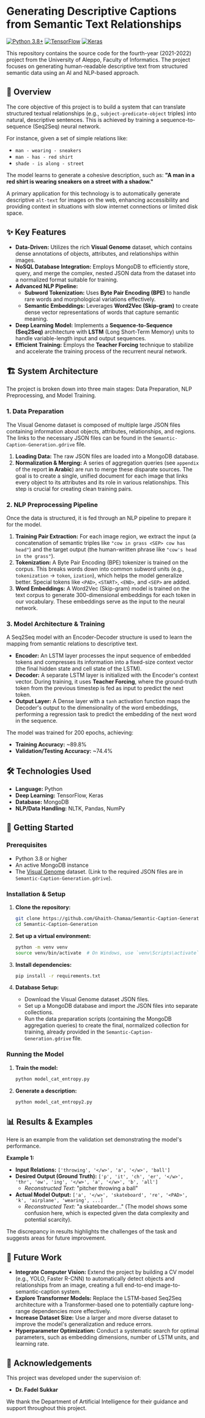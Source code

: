 # Generating Descriptive Captions from Semantic Text Relationships

[![Python 3.8+](https://img.shields.io/badge/Python-3.8+-blue.svg)](https://www.python.org/downloads/)
[![TensorFlow](https://img.shields.io/badge/TensorFlow-2.x-FF6F00?logo=tensorflow)](https://www.tensorflow.org/)
[![Keras](https://img.shields.io/badge/Keras-2.x-D00000?logo=keras)](https://keras.io/)

This repository contains the source code for the fourth-year (2021-2022) project from the University of Aleppo, Faculty of Informatics. The project focuses on generating human-readable descriptive text from structured semantic data using an AI and NLP-based approach.


## 📌 Overview

The core objective of this project is to build a system that can translate structured textual relationships (e.g., `subject-predicate-object` triples) into natural, descriptive sentences. This is achieved by training a sequence-to-sequence (Seq2Seq) neural network.

For instance, given a set of simple relations like:
*   `man - wearing - sneakers`
*   `man - has - red shirt`
*   `shade - is along - street`

The model learns to generate a cohesive description, such as: **"A man in a red shirt is wearing sneakers on a street with a shadow."**

A primary application for this technology is to automatically generate descriptive `alt-text` for images on the web, enhancing accessibility and providing context in situations with slow internet connections or limited disk space.

## ✨ Key Features

*   **Data-Driven:** Utilizes the rich **Visual Genome** dataset, which contains dense annotations of objects, attributes, and relationships within images.
*   **NoSQL Database Integration:** Employs MongoDB to efficiently store, query, and merge the complex, nested JSON data from the dataset into a normalized format suitable for training.
*   **Advanced NLP Pipeline:**
    *   **Subword Tokenization:** Uses **Byte Pair Encoding (BPE)** to handle rare words and morphological variations effectively.
    *   **Semantic Embeddings:** Leverages **Word2Vec (Skip-gram)** to create dense vector representations of words that capture semantic meaning.
*   **Deep Learning Model:** Implements a **Sequence-to-Sequence (Seq2Seq)** architecture with **LSTM** (Long Short-Term Memory) units to handle variable-length input and output sequences.
*   **Efficient Training:** Employs the **Teacher Forcing** technique to stabilize and accelerate the training process of the recurrent neural network.

## 🏗️ System Architecture

The project is broken down into three main stages: Data Preparation, NLP Preprocessing, and Model Training.

### 1. Data Preparation

The Visual Genome dataset is composed of multiple large JSON files containing information about objects, attributes, relationships, and regions. The links to the necessary JSON files can be found in the `Semantic-Caption-Generation.gdrive` file.

1.  **Loading Data:** The raw JSON files are loaded into a MongoDB database.
2.  **Normalization & Merging:** A series of aggregation queries (see `appendix` of the report **in Arabic**) are run to merge these disparate sources. The goal is to create a single, unified document for each image that links every object to its attributes and its role in various relationships. This step is crucial for creating clean training pairs.

### 2. NLP Preprocessing Pipeline

Once the data is structured, it is fed through an NLP pipeline to prepare it for the model.

1.  **Training Pair Extraction:** For each image region, we extract the input (a concatenation of semantic triples like `"cow in grass <SEP> cow has head"`) and the target output (the human-written phrase like `"cow's head in the grass"`).
2.  **Tokenization:** A Byte Pair Encoding (BPE) tokenizer is trained on the corpus. This breaks words down into common subword units (e.g., `tokenization` -> `token`, `ization`), which helps the model generalize better. Special tokens like `<PAD>`, `<START>`, `<END>`, and `<SEP>` are added.
3.  **Word Embeddings:** A Word2Vec (Skip-gram) model is trained on the text corpus to generate 300-dimensional embeddings for each token in our vocabulary. These embeddings serve as the input to the neural network.

### 3. Model Architecture & Training

A Seq2Seq model with an Encoder-Decoder structure is used to learn the mapping from semantic relations to descriptive text.



*   **Encoder:** An LSTM layer processes the input sequence of embedded tokens and compresses its information into a fixed-size context vector (the final hidden state and cell state of the LSTM).
*   **Decoder:** A separate LSTM layer is initialized with the Encoder's context vector. During training, it uses **Teacher Forcing**, where the ground-truth token from the previous timestep is fed as input to predict the next token.
*   **Output Layer:** A Dense layer with a `tanh` activation function maps the Decoder's output to the dimensionality of the word embeddings, performing a regression task to predict the embedding of the next word in the sequence.

The model was trained for 200 epochs, achieving:
*   **Training Accuracy:** ~89.8%
*   **Validation/Testing Accuracy:** ~74.4%

## 🛠️ Technologies Used

*   **Language:** Python
*   **Deep Learning:** TensorFlow, Keras
*   **Database:** MongoDB
*   **NLP/Data Handling:** NLTK, Pandas, NumPy

## 🚀 Getting Started

### Prerequisites

*   Python 3.8 or higher
*   An active MongoDB instance
*   The [Visual Genome](https://visualgenome.org/api/v0/api_home.html) dataset. (Link to the required JSON files are in `Semantic-Caption-Generation.gdrive`).

### Installation & Setup

1.  **Clone the repository:**
    ```sh
    git clone https://github.com/Ghaith-Chamaa/Semantic-Caption-Generation.git
    cd Semantic-Caption-Generation
    ```

2.  **Set up a virtual environment:**
    ```sh
    python -m venv venv
    source venv/bin/activate  # On Windows, use `venv\Scripts\activate`
    ```

3.  **Install dependencies:**
    ```sh
    pip install -r requirements.txt
    ```

4.  **Database Setup:**
    *   Download the Visual Genome dataset JSON files.
    *   Set up a MongoDB database and import the JSON files into separate collections.
    *   Run the data preparation scripts (containing the MongoDB aggregation queries) to create the final, normalized collection for training, already provided in the `Semantic-Caption-Generation.gdrive` file.

### Running the Model

1.  **Train the model:**
    ```sh
    python model_cat_entropy.py
    ```

2.  **Generate a description:**
    ```sh
    python model_cat_entropy2.py 
    ```

## 📊 Results & Examples

Here is an example from the validation set demonstrating the model's performance.

**Example 1:**

*   **Input Relations:** `['throwing', '</w>', 'a', '</w>', 'ball']`
*   **Desired Output (Ground Truth):** `['p', 'it', 'ch', 'er', '</w>', 'thr', 'ow', 'ing', '</w>', 'a', '</w>', 'b', 'all']`
    *   *Reconstructed Text:* "pitcher throwing a ball"
*   **Actual Model Output:** `['a', '</w>', 'skateboard', 're', '<PAD>', 'k', 'airplane', 'wearing', ...]`
    *   *Reconstructed Text:* "a skateboarder..." (The model shows some confusion here, which is expected given the data complexity and potential scarcity).

The discrepancy in results highlights the challenges of the task and suggests areas for future improvement.

## 🔮 Future Work

*   **Integrate Computer Vision:** Extend the project by building a CV model (e.g., YOLO, Faster R-CNN) to automatically detect objects and relationships from an image, creating a full end-to-end image-to-semantic-caption system.
*   **Explore Transformer Models:** Replace the LSTM-based Seq2Seq architecture with a Transformer-based one to potentially capture long-range dependencies more effectively.
*   **Increase Dataset Size:** Use a larger and more diverse dataset to improve the model's generalization and reduce errors.
*   **Hyperparameter Optimization:** Conduct a systematic search for optimal parameters, such as embedding dimensions, number of LSTM units, and learning rate.

## 👥 Acknowledgements

This project was developed under the supervision of:
*   **Dr. Fadel Sukkar**

We thank the Department of Artificial Intelligence for their guidance and support throughout this project.
